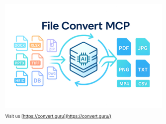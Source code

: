 ![convert-guru header image](convert-guru-header2b.png)

Visit us [https://convert.guru](https://convert.guru/)


<!--
**convertguru/convertguru** is a ✨ _special_ ✨ repository because its `README.md` (this file) appears on your GitHub profile.
-->
